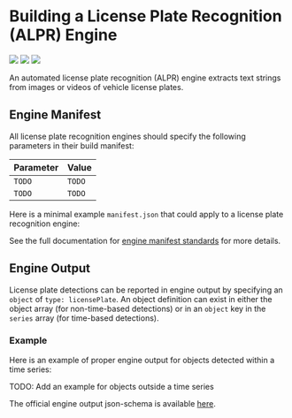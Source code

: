 # Building a License Plate Recognition (ALPR) Engine

![](badge/API/Yes/green)
![](badge/Search/Yes/green)
![](badge/UI/Yes/green)

An automated license plate recognition (ALPR) engine extracts text strings from images or videos of vehicle license plates.

## Engine Manifest

All license plate recognition engines should specify the following parameters in their build manifest:

| Parameter | Value |
| --------- | ----- |
| `TODO` | `TODO` |
| `TODO` | `TODO` |

Here is a minimal example `manifest.json` that could apply to a license plate recognition engine:

<!--TODO: Define [](manifest.example.json ':include :type=code javascript')-->

See the full documentation for [engine manifest standards](/developer/engines/standards/engine-manifest/) for more details.

<!-- ## Engine Input -->

<!-- TODO -->

## Engine Output

License plate detections can be reported in engine output by specifying an `object` of `type: licensePlate`.
An object definition can exist in either the object array (for non-time-based detections)
or in an `object` key in the `series` array (for time-based detections).

### Example

Here is an example of proper engine output for objects detected within a time series:

[](vtn-standard.example.json ':include :type=code json')

TODO: Add an example for objects outside a time series

The official engine output json-schema is available
[here](/schemas/vtn-standard/license-plate.json ':ignore').



